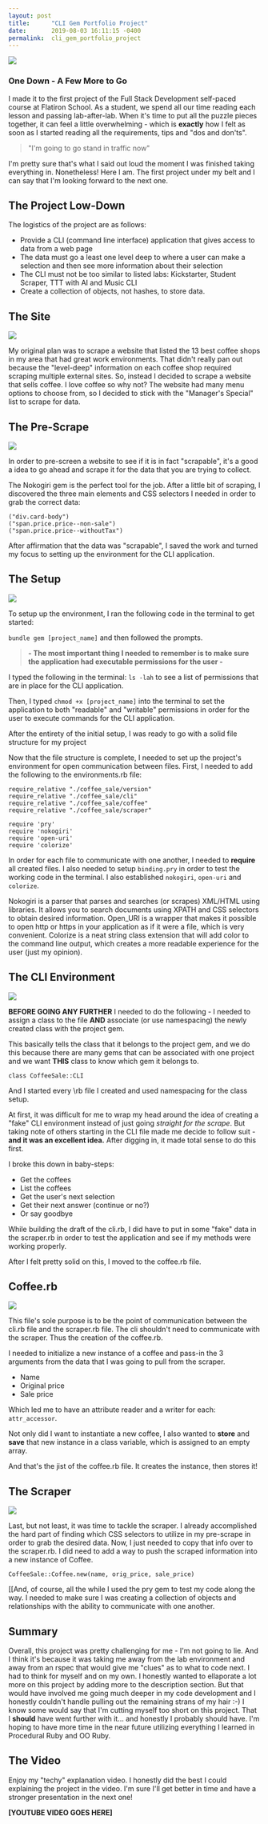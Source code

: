 ```yaml
---
layout: post
title:      "CLI Gem Portfolio Project"
date:       2019-08-03 16:11:15 -0400
permalink:  cli_gem_portfolio_project
---
```


![](https://res.cloudinary.com/tracyr/image/upload/v1564778446/CoffeeIcon_lwjll5.jpg)

### One Down - A Few More to Go

I made it to the first project of the Full Stack Development self-paced course at Flatiron School. As a student, we spend all our time reading each lesson and passing lab-after-lab. When it's time to put all the puzzle pieces together, it can feel a little overwhelming - which is **exactly** how I felt as soon as I started reading all the requirements, tips and "dos and don'ts".

>"I'm going to go stand in traffic now"

I'm pretty sure that's what I said out loud the moment I was finished taking everything in. Nonetheless! Here I am. The first project under my belt and I can say that I'm looking forward to the next one.

## The Project Low-Down

The logistics of the project are as follows:

* Provide a CLI (command line interface) application that gives access to data from a web page
* The data must go a least one level deep to where a user can make a selection and then see more information about their selection
* The CLI must not be too similar to listed labs: Kickstarter, Student Scraper, TTT with AI  and Music CLI
* Create a collection of objects, not hashes, to store data.

## The Site
![](https://res.cloudinary.com/tracyr/image/upload/v1564861020/coffeeicon_d5fial.jpg)

My original plan was to scrape a website that listed the 13 best coffee shops in my area that had great work environments. That didn't really pan out because the "level-deep" information on each coffee shop required scraping multiple external sites. So, instead I decided to scrape a website that sells coffee. I love coffee so why not? The website had many menu options to choose from, so I decided to stick with the "Manager's Special" list to scrape for data.

## The Pre-Scrape
![](https://res.cloudinary.com/tracyr/image/upload/v1564861299/pre-scrape-example_kkkvd6.jpg)

In order to pre-screen a website to see if it is in fact "scrapable", it's a good a idea to go ahead and scrape it for the data that you are trying to collect.

The Nokogiri gem is the perfect tool for the job. After a little bit of scraping, I discovered the three main elements and CSS selectors I needed in order to grab the correct data:

```
("div.card-body")
("span.price.price--non-sale")
("span.price.price--withoutTax")
```

After affirmation that the data was "scrapable", I saved the work and turned my focus to setting up the environment for the CLI application.

## The Setup
![](https://res.cloudinary.com/tracyr/image/upload/v1564861998/file-structure_ynivba.jpg)

To setup up the environment, I ran the following code in the terminal to get started:

`bundle gem [project_name]` and then followed the prompts.
>**- The most important thing I needed to remember is to make sure the application had executable permissions for the user -**

I typed the following in the terminal: `ls -lah` to see a list of permissions that are in place for the CLI application.

Then, I typed `chmod +x [project_name]` into the terminal to set the application to both "readable" and "writable" permissions in order for the user to execute commands for the CLI application.

After the entirety of the initial setup, I was ready to go with a solid file structure for my project


Now that the file structure is complete, I needed to set up the project's environment for open communication between files. First, I needed to add the following to the environments.rb file:

```
require_relative "./coffee_sale/version"
require_relative "./coffee_sale/cli"
require_relative "./coffee_sale/coffee"
require_relative "./coffee_sale/scraper"

require 'pry'
require 'nokogiri'
require 'open-uri'
require 'colorize'
```
In order for each file to communicate with one another, I needed to **require** all created files. I also needed to setup `binding.pry` in order to test the working code in the terminal. I also established `nokogiri`, `open-uri` and `colorize`. 

Nokogiri is a parser that parses and searches (or scrapes) XML/HTML using libraries. It allows you to search documents using XPATH and CSS selectors to obtain desired information.
Open_URI is a wrapper that makes it possible to open http or https in your application as if it were a file, which is very convenient.
Colorize is a neat string class extension that will add color to the command line output, which creates a more readable experience for the user (just my opinion).

## The CLI Environment
![](https://res.cloudinary.com/tracyr/image/upload/v1564862347/cli-screenshot_nw3tkh.jpg)

**BEFORE GOING ANY FURTHER** I needed to do the following - I needed to assign a class to the file **AND** associate (or use namespacing) the newly created class with the project gem.

This basically tells the class that it belongs to the project gem, and we do this because there are many gems that can be associated with one project and we want **THIS** class to know which gem it belongs to.
```
class CoffeeSale::CLI
```
And I started every \rb file I created and used namespacing for the class setup.

At first, it was difficult for me to wrap my head around the idea of creating a "fake" CLI environment instead of just going *straight for the scrape*. But taking note of others starting in the CLI file made me decide to follow suit - **and it was an excellent idea.** After digging in, it made total sense to do this first.

I broke this down in baby-steps:
* Get the coffees
* List the coffees
* Get the user's next selection
* Get their next answer (continue or no?)
* Or say goodbye

While building the draft of the cli.rb, I did have to put in some "fake" data in the scraper.rb in order  to test the application and see if my methods were working properly.

After I felt pretty solid on this, I moved to the coffee.rb file.
## Coffee.rb

![](https://res.cloudinary.com/tracyr/image/upload/v1564862539/coffee_screenshot_f7dgcu.png)

This file's sole purpose is to be the point of communication between the cli.rb file and the scraper.rb file. The cli shouldn't need to communicate with the scraper. Thus the creation of the coffee.rb.

I needed to initialize a new instance of a coffee and pass-in the 3 arguments from the data that I was going to pull from the scraper.
* Name
* Original price
* Sale price

Which led me to have an attribute reader and a writer for each: `attr_accessor`.

Not only did I want to instantiate a new coffee, I also wanted to **store** and **save** that new instance in a class variable, which is assigned to an empty array.

And that's the jist of the coffee.rb file. It creates the instance, then stores it!

## The Scraper
![](https://res.cloudinary.com/tracyr/image/upload/v1564862731/scraper-screenshot_ollghq.jpg)

Last, but not least, it was time to tackle the scraper. I already accomplished the hard part of finding which CSS selectors to utilize in my pre-scrape in order to grab the desired data. Now, I just needed to copy that info over to the scraper.rb. I did need to add a way to push the scraped information into a new instance of Coffee.

```
CoffeeSale::Coffee.new(name, orig_price, sale_price)
```
[[And, of course, all the while I used the pry gem to test my code along the way. I needed to make sure I was creating a collection of objects and relationships with the ability to communicate with one another.

## Summary

Overall, this project was pretty challenging for me - I'm not going to lie. And I think it's because it was taking me away from the lab environment and away from an rspec that would give me "clues" as to what to code next. I had to think for myself and on my own. I honestly wanted to ellaporate a lot more on this project by adding more to the description section. But that would have involved me going much deeper in my code development and I honestly couldn't handle pulling out the remaining strans of my hair :-)
I know some would say that I'm cutting myself too short on this project. That I **should** have went further with it... and honestly I probably should have. I'm hoping to have more time in the near future utilizing everything I learned in Procedural Ruby and OO Ruby.

## The Video

Enjoy my "techy" explanation video. I honestly did the best I could explaining the project in the video. I'm sure I'll get better in time and have a stronger presentation in the next one!

**[YOUTUBE VIDEO GOES HERE]**


